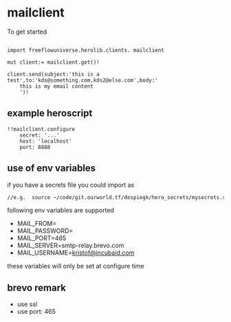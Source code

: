 # mailclient



To get started

```vlang

import freeflowuniverse.herolib.clients. mailclient

mut client:= mailclient.get()!

client.send(subject:'this is a test',to:'kds@something.com,kds2@else.com',body:'
    this is my email content
    ')!

```

## example heroscript

```hero
!!mailclient.configure
    secret: '...'
    host: 'localhost'
    port: 8888
```

## use of env variables

if you have a secrets file you could import as

```bash
//e.g.  source ~/code/git.ourworld.tf/despiegk/hero_secrets/mysecrets.sh
```

following env variables are supported

- MAIL_FROM=
- MAIL_PASSWORD=
- MAIL_PORT=465
- MAIL_SERVER=smtp-relay.brevo.com
- MAIL_USERNAME=kristof@incubaid.com

these variables will only be set at configure time


## brevo remark

- use ssl
- use port: 465